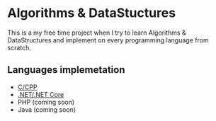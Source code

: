 # Algorithms & DataStuctures

This is a my free time project when I try to learn Algorithms & DataStructures and implement on every programming language from scratch.

## Languages implemetation

- [C/CPP](/cpp)
- [.NET/.NET Core](/dotnet)
- PHP (coming soon)
- Java (coming soon)
